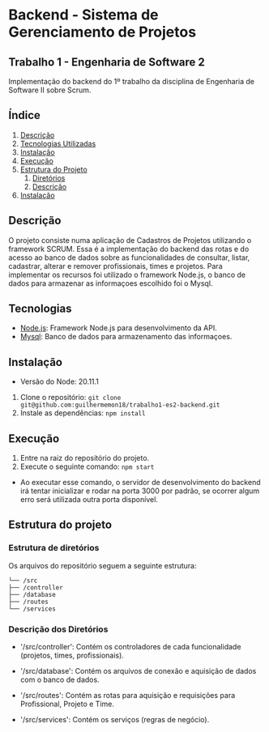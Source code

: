 # Backend - Sistema de Gerenciamento de Projetos
## Trabalho 1 - Engenharia de Software 2
Implementação do backend do 1º trabalho da disciplina de Engenharia de Software II sobre Scrum.

## Índice

1. [Descrição](#descrição)
2. [Tecnologias Utilizadas](#tecnologias)
3. [Instalação](#instalação)
4. [Execução](#execução)
5. [Estrutura do Projeto](#estrutura-do-projeto)
   1. [Diretórios](#estrutura-de-diretórios)
   2. [Descrição](#descrição-dos-diretórios)
3. [Instalação](#instalação)


## Descrição

O projeto consiste numa aplicação de Cadastros de Projetos utilizando o framework SCRUM. Essa é a implementação do backend das rotas e do acesso ao banco de dados sobre as funcionalidades de consultar, listar, cadastrar, alterar e remover profissionais, times e projetos.
Para implementar os recursos foi utilizado o framework Node.js, o banco de dados para armazenar as informaçoes escolhido foi o Mysql.

## Tecnologias

- [Node.js](https://nodejs.org/en): Framework Node.js para desenvolvimento da API.
- [Mysql](https://www.mysql.com/): Banco de dados para armazenamento das informaçoes.

## Instalação

- Versão do Node: 20.11.1

1. Clone o repositório: `git clone git@github.com:guilhermemon18/trabalho1-es2-backend.git`
2. Instale as dependências:
   `npm install`

## Execução
1. Entre na raiz do repositório do projeto.
2. Execute o seguinte comando: `npm start`

- Ao executar esse comando, o servidor de desenvolvimento do backend irá tentar inicializar e rodar na porta 3000 por padrão, se ocorrer algum erro será utilizada outra porta disponível.

## Estrutura do projeto

### Estrutura de diretórios

Os arquivos do repositório seguem a seguinte estrutura:

```
└── /src
├── /controller
├── /database
├── /routes
└── /services

```

### Descrição dos Diretórios

- '/src/controller': Contém os controladores de cada funcionalidade (projetos, times, profissionais).

- '/src/database': Contém os arquivos de conexão e aquisição de dados com o banco de dados.

- '/src/routes': Contém as rotas para aquisição e requisições para  Profissional, Projeto e Time.

- '/src/services': Contém os serviços (regras de negócio).
